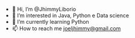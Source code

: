 - 👋 Hi, I’m @JhimmyLiborio
- 👀 I’m interested in Java, Python e Data science
- 🌱 I’m currently learning Python
- 📫 How to reach me joeljhimmy@gmail.com

<!---
JhimmyLiborio/JhimmyLiborio is a ✨ special ✨ repository because its `README.md` (this file) appears on your GitHub profile.
You can click the Preview link to take a look at your changes.
--->
